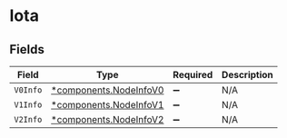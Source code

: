 # Iota


## Fields

| Field                                                           | Type                                                            | Required                                                        | Description                                                     |
| --------------------------------------------------------------- | --------------------------------------------------------------- | --------------------------------------------------------------- | --------------------------------------------------------------- |
| `V0Info`                                                        | [*components.NodeInfoV0](../../models/components/nodeinfov0.md) | :heavy_minus_sign:                                              | N/A                                                             |
| `V1Info`                                                        | [*components.NodeInfoV1](../../models/components/nodeinfov1.md) | :heavy_minus_sign:                                              | N/A                                                             |
| `V2Info`                                                        | [*components.NodeInfoV2](../../models/components/nodeinfov2.md) | :heavy_minus_sign:                                              | N/A                                                             |